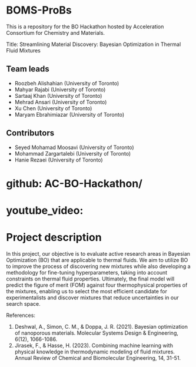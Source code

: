 # BOMS-ProBs
This is a repository for the BO Hackathon hosted by Acceleration Consortium for Chemistry and Materials.

Title:  Streamlining Material Discovery: Bayesian Optimization in Thermal Fluid Mixtures
## Team leads
  - Roozbeh Alishahian (University of Toronto)
  - Mahyar Rajabi (University of Toronto)
  - Sartaaj Khan (University of Toronto)
  - Mehrad Ansari (University of Toronto)
  - Xu Chen  (University of Toronto)
  - Maryam Ebrahimiazar (University of Toronto)

## Contributors

  - Seyed Mohamad Moosavi (University of Toronto)
  - Mohammad Zargartalebi (University of Toronto)
  - Hanie Rezaei (University of Toronto)

# github: AC-BO-Hackathon/<BOMS-Probs>
# youtube_video: <your-video-id>

# Project description
In this project, our objective is to evaluate active research areas in Bayesian Optimization (BO) that are applicable to thermal fluids. We aim to utilize BO to improve the process of discovering new mixtures while also developing a methodology for fine-tuning hyperparameters, taking into account constraints on thermal fluid properties. Ultimately, the final model will predict the figure of merit (FOM) against four thermophysical properties of the mixtures, enabling us to select the most efficient candidate for experimentalists and discover mixtures that reduce uncertainties in our search space.

References:
1. Deshwal, A., Simon, C. M., & Doppa, J. R. (2021). Bayesian optimization of nanoporous materials. Molecular Systems Design & Engineering, 6(12), 1066-1086.
2. Jirasek, F., & Hasse, H. (2023). Combining machine learning with physical knowledge in thermodynamic modeling of fluid mixtures. Annual Review of Chemical and Biomolecular Engineering, 14, 31-51.
